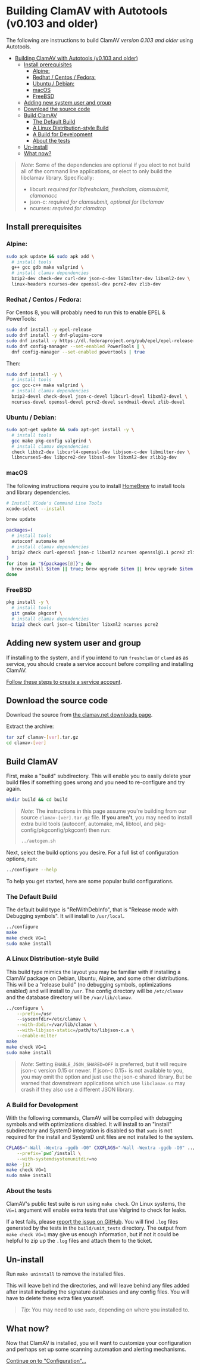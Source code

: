 # Building ClamAV with Autotools (v0.103 and older)

The following are instructions to build ClamAV *version 0.103 and older* using Autotools.

- [Building ClamAV with Autotools (v0.103 and older)](#building-clamav-with-autotools-v0103-and-older)
  - [Install prerequisites](#install-prerequisites)
    - [Alpine:](#alpine)
    - [Redhat / Centos / Fedora:](#redhat--centos--fedora)
    - [Ubuntu / Debian:](#ubuntu--debian)
    - [macOS](#macos)
    - [FreeBSD](#freebsd)
  - [Adding new system user and group](#adding-new-system-user-and-group)
  - [Download the source code](#download-the-source-code)
  - [Build ClamAV](#build-clamav)
    - [The Default Build](#the-default-build)
    - [A Linux Distribution-style Build](#a-linux-distribution-style-build)
    - [A Build for Development](#a-build-for-development)
    - [About the tests](#about-the-tests)
  - [Un-install](#un-install)
  - [What now?](#what-now)

> _Note_: Some of the dependencies are optional if you elect to not build all of the command line applications, or elect to only build the libclamav library. Specifically:
>
> - libcurl:  _required for libfreshclam, freshclam, clamsubmit, clamonacc_
> - json-c: _required for clamsubmit, optional for libclamav_
> - ncurses:  _required for clamdtop_

## Install prerequisites

### Alpine:

```sh
sudo apk update && sudo apk add \
  # install tools
  g++ gcc gdb make valgrind \
  # install clamav dependencies
  bzip2-dev check-dev curl-dev json-c-dev libmilter-dev libxml2-dev \
  linux-headers ncurses-dev openssl-dev pcre2-dev zlib-dev
```

### Redhat / Centos / Fedora:

For Centos 8, you will probably need to run this to enable EPEL & PowerTools:
```sh
sudo dnf install -y epel-release
sudo dnf install -y dnf-plugins-core
sudo dnf install -y https://dl.fedoraproject.org/pub/epel/epel-release-latest-8.noarch.rpm
sudo dnf config-manager --set-enabled PowerTools | \
  dnf config-manager --set-enabled powertools | true
```

Then:
```sh
sudo dnf install -y \
  # install tools
  gcc gcc-c++ make valgrind \
  # install clamav dependencies
  bzip2-devel check-devel json-c-devel libcurl-devel libxml2-devel \
  ncurses-devel openssl-devel pcre2-devel sendmail-devel zlib-devel
```

### Ubuntu / Debian:

```sh
sudo apt-get update && sudo apt-get install -y \
  # install tools
  gcc make pkg-config valgrind \
  # install clamav dependencies
  check libbz2-dev libcurl4-openssl-dev libjson-c-dev libmilter-dev \
  libncurses5-dev libpcre2-dev libssl-dev libxml2-dev zlib1g-dev
```

### macOS

The following instructions require you to install [HomeBrew](https://brew.sh/) to install tools and library dependencies.

```sh
# Install XCode's Command Line Tools
xcode-select --install

brew update

packages=(
  # install tools
  autoconf automake m4
  # install clamav dependencies
  bzip2 check curl-openssl json-c libxml2 ncurses openssl@1.1 pcre2 zlib
)
for item in "${packages[@]}"; do
  brew install $item || true; brew upgrade $item || brew upgrade $item
done
```

### FreeBSD

```sh
pkg install -y \
  # install tools
  git gmake pkgconf \
  # install clamav dependencies
  bzip2 check curl json-c libmilter libxml2 ncurses pcre2
```

## Adding new system user and group

If installing to the system, and if you intend to run `freshclam` or `clamd` as as service, you should create a service account before compiling and installing ClamAV.

[Follow these steps to create a service account](Add-clamav-user.md).

## Download the source code

Download the source from [the clamav.net downloads page](https://www.clamav.net/downloads).

Extract the archive:
```bash
tar xzf clamav-[ver].tar.gz
cd clamav-[ver]
```

## Build ClamAV

First, make a "build" subdirectory. This will enable you to easily delete your build files if something goes wrong and you need to re-configure and try again.

```bash
mkdir build && cd build
```

> _Note_: The instructions in this page assume you're building from our source `clamav-[ver].tar.gz` file. **If you aren't**, you may need to install extra build tools (autoconf, automake, m4, libtool, and pkg-config/pkgconfig/pkgconf) then run:
> ```bash
> ../autogen.sh
> ```

Next, select the build options you desire. For a full list of configuration options, run:
```bash
../configure --help
```

To help you get started, here are some popular build configurations.

### The Default Build

The default build type is "RelWithDebInfo", that is "Release mode with Debugging symbols". It will install to `/usr/local`.

```bash
../configure
make
make check VG=1
sudo make install
```

### A Linux Distribution-style Build

This build type mimics the layout you may be familiar with if installing a ClamAV package on Debian, Ubuntu, Alpine, and some other distributions. This will be a "release build" (no debugging symbols, optimizations enabled) and will install to `/usr`. The config directory will be `/etc/clamav` and the database directory will be `/var/lib/clamav`.

```bash
../configure \
    --prefix=/usr
    --sysconfdir=/etc/clamav \
    --with-dbdir=/var/lib/clamav \
    --with-libjson-static=/path/to/libjson-c.a \
    --enable-milter
make
make check VG=1
sudo make install
```

> _Note_: Setting `ENABLE_JSON_SHARED=OFF` is preferred, but it will require json-c version 0.15 or newer. If json-c 0.15+ is not available to you, you may omit the option and just use the json-c shared library. But be warned that downstream applications which use `libclamav.so` may crash if they also use a different JSON library.

### A Build for Development

With the following commands, ClamAV will be compiled with debugging symbols and with optimizations disabled. It will install to an "install" subdirectory and SystemD integration is disabled so that `sudo` is not required for the install and SystemD unit files are not installed to the system.

```bash
CFLAGS="-Wall -Wextra -ggdb -O0" CXXFLAGS="-Wall -Wextra -ggdb -O0" ../configure \
    --prefix=`pwd`/install \
    --with-systemdsystemunitdir=no
make -j12
make check VG=1
sudo make install
```

### About the tests

ClamAV's public test suite is run using `make check`. On Linux systems, the `VG=1` argument will enable extra tests that use Valgrind to check for leaks.

If a test fails, please [report the issue on GitHub](https://github.com/Cisco-Talos/clamav/issues). You will find `.log` files generated by the tests in the `build/unit_tests` directory. The output from `make check VG=1` may give us enough information, but if not it could be helpful to zip up the `.log` files and attach them to the ticket.

## Un-install

Run `make uninstall` to remove the installed files.

This will leave behind the directories, and will leave behind any files added after install including the signature databases and any config files. You will have to delete these extra files yourself.

> _Tip_: You may need to use `sudo`, depending on where you installed to.

## What now?

Now that ClamAV is installed, you will want to customize your configuration and perhaps set up some scanning automation and alerting mechanisms.

[Continue on to "Configuration"...](../Usage/Configuration.md)
